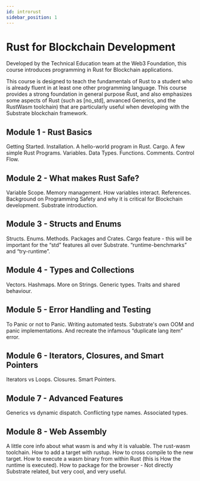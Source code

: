 ```yaml
---
id: introrust
sidebar_position: 1
---
```


# Rust for Blockchain Development

Developed by the Technical Education team at the Web3 Foundation, this course introduces programming in Rust for Blockchain applications.

This course is designed to teach the fundamentals of Rust to a student who is already fluent in at least one other programming language. This course provides a strong foundation in general purpose Rust, and also emphasizes some aspects of Rust (such as [no_std], anvanced Generics, and the RustWasm toolchain) that are particularly useful when developing with the Substrate blockchain framework.

## Module 1 - Rust Basics

Getting Started. Installation. A hello-world program in Rust. Cargo. A few simple Rust Programs. Variables. Data Types. Functions. Comments. Control Flow.

## Module 2 - What makes Rust Safe?

Variable Scope. Memory management. How variables interact. References. Background on Programming Safety and why it is critical for Blockchain development. Substrate introduction.

## Module 3 - Structs and Enums

Structs. Enums. Methods. Packages and Crates.
Cargo feature - this will be important for the “std” features all over Substrate. “runtime-benchmarks” and “try-runtime”.

## Module 4 - Types and Collections

Vectors. Hashmaps. More on Strings. Generic types. Traits and shared behaviour.

## Module 5 - Error Handling and Testing

To Panic or not to Panic. Writing automated tests. Substrate's own OOM and panic implementations. And recreate the infamous “duplicate lang item” error.

## Module 6 - Iterators, Closures, and Smart Pointers

Iterators vs Loops. Closures. Smart Pointers. 

## Module 7 - Advanced Features

Generics vs dynamic dispatch. Conflicting type names. Associated types.

## Module 8 - Web Assembly

A little core info about what wasm is and why it is valuable. The rust-wasm toolchain. How to add a target with rustup. How to cross compile to the new target. How to execute a wasm binary from within Rust (this is How the runtime is executed). How to package for the browser - Not directly Substrate related, but very cool, and very useful.
